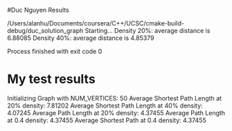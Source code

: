 #Duc Nguyen Results

/Users/alanhu/Documents/coursera/C++/UCSC/cmake-build-debug/duc_solution_graph
Starting...
Density 20%: average distance is 6.88085
Density 40%: average distance is 4.85379

Process finished with exit code 0


# My test results 

Initializing Graph with NUM_VERTICES: 50
Average Shortest Path Length at 20% density: 7.81202
Average Shortest Path Length at 40% density: 4.07245
Average Path Length at 20% density: 4.37455
Average Path Length at 0.4 density: 4.37455
Average Shortest Path at 0.4 density: 4.37455